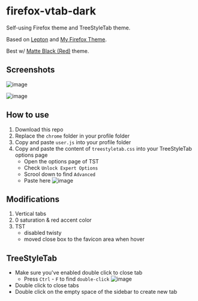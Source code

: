 # firefox-vtab-dark

Self-using Firefox theme and TreeStyleTab theme.

Based on [Lepton](https://github.com/black7375/Firefox-UI-Fix) and [My Firefox Theme](https://github.com/not-holar/my_firefox_theme). 

Best w/ [Matte Black (Red)](https://addons.mozilla.org/en-US/firefox/addon/matte-black-red/) theme.

## Screenshots

![image](https://user-images.githubusercontent.com/58762081/120374629-5ff8be00-c34c-11eb-8ac2-adb2e0bd4337.png)

![image](https://user-images.githubusercontent.com/58762081/120374682-6f780700-c34c-11eb-8adb-33235bace9d0.png)

## How to use

1. Download this repo
2. Replace the `chrome` folder in your profile folder
3. Copy and paste `user.js` into your profile folder
4. Copy and paste the content of `treestyletab.css` into your TreeStyleTab options page
    - Open the options page of TST
    - Check `Unlock Expert Options`
    - Scrool down to find `Advanced`
    - Paste here
      ![image](https://user-images.githubusercontent.com/58762081/120375431-6176b600-c34d-11eb-9192-42570273db1d.png)

## Modifications

1. Vertical tabs
2. 0 saturation & red accent color
3. TST
    - disabled twisty
    - moved close box to the favicon area when hover

## TreeStyleTab

- Make sure you've enabled double click to close tab
    - Press `Ctrl` - `F` to find `double-click`
      ![image](https://user-images.githubusercontent.com/58762081/120375881-db0ea400-c34d-11eb-9ac1-8769dc60d5f1.png)
- Double click to close tabs
- Double click on the empty space of the sidebar to create new tab
